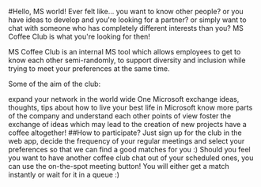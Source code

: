 #Hello, MS world! Ever felt like... you want to know other people? or you have ideas to develop and you're looking for a partner? or simply want to chat with someone who has completely different interests than you? MS Coffee Club is what you're looking for then!

MS Coffee Club is an internal MS tool which allows employees to get to know each other semi-randomly, to support diversity and inclusion while trying to meet your preferences at the same time.

Some of the aim of the club:

expand your network in the world wide One Microsoft
exchange ideas, thoughts, tips about how to live your best life in Microsoft
know more parts of the company and understand each other points of view
foster the exchange of ideas which may lead to the creation of new projects
have a coffee altogether! ##How to participate? Just sign up for the club in the web app, decide the frequency of your regular meetings and select your preferences so that we can find a good matches for you :)
Should you feel you want to have another coffee club chat out of your scheduled ones, you can use the on-the-spot meeting button! You will either get a match instantly or wait for it in a queue :)
